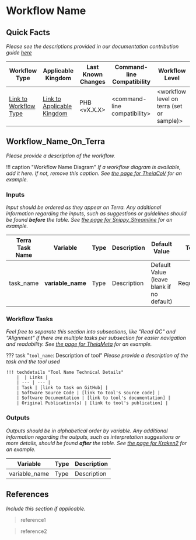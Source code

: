 # Workflow Name

## Quick Facts

_Please see the descriptions provided in our documentation contribution guide [here](../contributing/doc_contribution.md#new-page)_

| **Workflow Type** | **Applicable Kingdom** | **Last Known Changes** | **Command-line Compatibility** | **Workflow Level** |
|---|---|---|---|---|
| [Link to Workflow Type](../../workflows_overview/workflows_type.md/#link-to-workflow-type) | [Link to Applicable Kingdom](../../workflows_overview/workflows_kingdom.md/#link-to-applicable-kingdom) | PHB <vX.X.X\> | <command-line compatibility\> | <workflow level on terra (set or sample)\> |

## Workflow_Name_On_Terra

_Please provide a description of the workflow._

!!! caption "Workflow Name Diagram"
    _If a workflow diagram is available, add it here. If not, remove this caption. See [the page for TheiaCoV](../workflows/genomic_characterization/theiacov.md#theiacov-workflow-series) for an example._

### Inputs

_Input should be ordered as they appear on Terra. Any additional information regarding the inputs, such as suggestions or guidelines should be found **before** the table. See [the page for Snippy_Streamline](../workflows/phylogenetic_construction/snippy_streamline.md#inputs) for an example._

| **Terra Task Name** | **Variable** | **Type** | **Description** | **Default Value** | **Terra Status** |
|---|---|---|---|---|---|
| task_name | **variable_name** | Type | Description | Default Value (leave blank if no default) | Required/Optional |

### Workflow Tasks

_Feel free to separate this section into subsections, like "Read QC" and "Alignment" if there are multiple tasks per subsection for easier navigation and readability. See [the page for TheiaMeta](../workflows/genomic_characterization/theiameta.md#workflow-tasks) for an example._

??? task "`tool_name`: Description of tool"
    _Please provide a description of the task and the tool used_

    !!! techdetails "Tool Name Technical Details"
        |  | Links |
        | --- | --- |
        | Task | [link to task on GitHub] |
        | Software Source Code | [link to tool's source code] |
        | Software Documentation | [link to tool's documentation] |
        | Original Publication(s) | [link to tool's publication] |

### Outputs

_Outputs should be in alphabetical order by variable. Any additional information regarding the outputs, such as interpretation suggestions or more details, should be found **after** the table. See [the page for Kraken2](../workflows/standalone/kraken2.md#outputs) for an example._

| **Variable** | **Type** | **Description** |
|---|---|---|
| variable_name | Type | Description |

## References 

_Include this section if applicable._

> reference1
<!-- -->
> reference2
